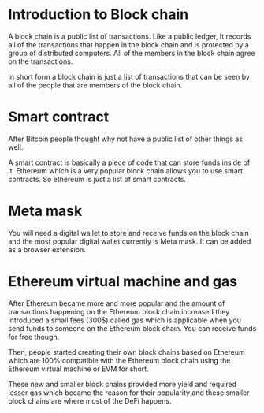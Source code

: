 # Introduction to Block chain
A block chain is a public list of transactions. Like a public ledger, It records all of the transactions that happen in the block chain and is protected by a group of distributed computers. All of the members in the block chain agree on the transactions. 

In short form a block chain is just a list of transactions that can be seen by all of the people that are members of the block chain. 

# Smart contract
After Bitcoin people thought why not have a public list of  other things as well. 

A smart contract is basically a piece of code that can store funds inside of it. Ethereum which is a very popular block chain allows you to use smart contracts. So ethereum is just a list of smart contracts.

# Meta mask
You will need a digital wallet to store and receive funds on the block chain and the most popular digital wallet currently is Meta mask. It can be added as a browser extension.

# Ethereum virtual machine and gas
After Ethereum became more and more popular and the amount of transactions happening on the Ethereum block chain increased they introduced a small fees (300$) called gas which is applicable when you send funds to someone on the Ethereum block chain. You can receive funds for free though.

Then, people started creating their own block chains based on Ethereum which are 100% compatible with the Ethereum block chain using the Ethereum virtual machine or EVM for short.

These new and smaller block chains provided more yield and required lesser gas which became the reason for their popularity and these smaller block chains are where most of the DeFi happens. 

